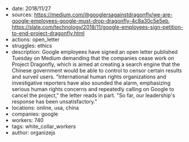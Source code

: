 - date: 2018/11/27
- sources: https://medium.com/@googlersagainstdragonfly/we-are-google-employees-google-must-drop-dragonfly-4c8a30c5e5eb, https://slate.com/technology/2018/11/google-employees-sign-petition-to-end-project-dragonfly.html
- actions: open_letter
- struggles: ethics
- description: Google employees have signed an open letter published Tuesday on Medium demanding that the companies cease work on Project Dragonfly, which is aimed at creating a search engine that the Chinese government would be able to control to censor certain results and surveil users. "International human rights organizations and investigative reporters have also sounded the alarm, emphasizing serious human rights concerns and repeatedly calling on Google to cancel the project," the letter reads in part. "So far, our leadership's response has been unsatisfactory."
- locations: online, usa, china
- companies: google
- workers: 740
- tags: white_collar_workers
- author: organizejs
